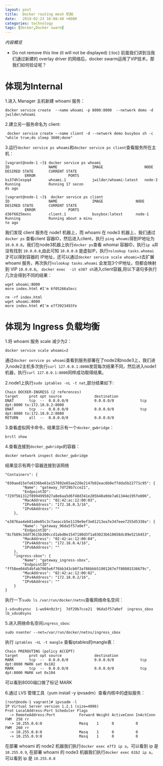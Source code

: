 ```yaml
---
layout: post
title:  Docker routing mesh 机制
date:   2019-02-23 16:08:48 +0800
categories: technology
tags: [Docker,Docker swarm]
---
```


*内容概览*

* Do not remove this line (it will not be displayed)
{:toc}
前面我们讲到当我们通过新建的 overlay driver 的网络后，docker swarm运用了VIP技术，那我们如何验证呢？

# 体现为Internal

1.进入 Manager 主机新建 whoami 服务：

``` shell
docker service create  --name whoami -p 8000:8000  --network demo -d jwilder/whoami
```

2.建立另一服务命名为 client:

``` shell
 docker service create --name client -d --network demo busybox sh -c "while true;do sleep 3600;done"
```

3.运行`docker service ps whoami`和`docker service ps client`查看服务所在主机：

``` shell
[vagrant@node-1 ~]$ docker service ps whoami
ID                  NAME                IMAGE                   NODE                DESIRED STATE       CURRENT STATE
         ERROR               PORTS
ks374hlespq4        whoami.1            jwilder/whoami:latest   node-3              Running             Running 17 secon
ds ago

[vagrant@node-1 ~]$  docker service ps client
ID                  NAME                IMAGE               NODE                DESIRED STATE       CURRENT STATE
         ERROR               PORTS
d36f6825mxnc        client.1            busybox:latest      node-1              Running             Running about a minu
te ago
```

我们发现 client 服务在 node1 机器上，而 whoami 在 node3 机器上，我们通过 `docker ps` 查看client 容器ID，然后进入client，执行 `ping whoami`得到IP地址为 `10.0.0.8`。我们在node3机器上执行`docker ps`查看 whomai 容器ID，执行`ip a`并没有找到 `10.0.0.8`,由此可知 `10.0.0.8` 是虚拟IP，执行`nslookup tasks.whomai` 才可以得到容器的 IP地址，还可以通过`docker service scale whoami=3`去扩展 whoami 服务，再次执行`nslookup tasks.whoami` 会发现3个IP地址，但都会映射到 VIP `10.0.0.8`。
`docker exec  -it e387 sh`进入client容器,将以下语句多执行几次会得到不同的结果：

``` shell
wget whoami:8000
more index.html #I'm 6f05266a5ecc

rm -rf index.html
wget whoami:8000
more index.html #I'm e7f3923493fe
```

# 体现为 Ingress 负载均衡

1.将 whoami 服务 scale 减少为2：

``` shell
docker service scale whoami=2
```

通过`docker service ps whoami`查看到服务部署在了node2和node3上，我们进入node2主机多次执行`curl 127.0.0.1:8000`发现每次结果不同，然后进入node1机器，执行`curl 127.0.0.1:8000`同样成功取得结果。

2.node1上执行`sudo iptables -nL -t nat`,部分结果如下:

``` shell
Chain DOCKER-INGRESS (2 references)
target     prot opt source               destination
DNAT       tcp  --  0.0.0.0/0            0.0.0.0/0            tcp dpt:8000 to:172.18.0.2:8000
DNAT       tcp  --  0.0.0.0/0            0.0.0.0/0            tcp dpt:8080 to:172.18.0.2:8080
RETURN     all  --  0.0.0.0/0            0.0.0.0/0
```

3.查看虚拟网卡命令，结果显示有一个`docker_gwbridge`：

```shell
brctl show
```

4.查看连接到`docker_gwbridge`的容器：

```shell
docker network inspect docker_gwbridge
```

结果显示有两个容器连接到该网络

``` output
"Containers": {
    "030aed15efe6336be61e157892e65ae220e2147b02eac6b0ef7dda5b22771c95": {
        "Name": "gateway_7df29b7cce21",
        "EndpointID": "729f561312f8994995027a8e6aa5d6f48d341e285b48a9de7a61344e195fe806",
        "MacAddress": "02:42:ac:12:00:03",
        "IPv4Address": "172.18.0.3/16",
        "IPv6Address": ""
    },
    "e3876aa4eb81a0e05c3c7aeaccb5e1139e9ef3e01213ea7e347eee7255d5330a": {
        "Name": "gateway_96da5f57a0ef",
        "EndpointID": "8cfb89c3ddf3615b300ccd1abd0e1547180d3f1a03023b610658dc89e5216453",
        "MacAddress": "02:42:ac:12:00:04",
        "IPv4Address": "172.18.0.4/16",
        "IPv6Address": ""
    },
    "ingress-sbox": {
        "Name": "gateway_ingress-sbox",
        "EndpointID": "ff58ee04454bfab7065e6f76bb343cb0f3af86bbb51901267e7f80801536679c",
        "MacAddress": "02:42:ac:12:00:02",
        "IPv4Address": "172.18.0.2/16",
        "IPv6Address": ""
    }
}

```

执行一下`sudo ls /var/run/docker/netns`查看网络命名空间：

```output
1-sdvu0synsc  1-wo94n9z3rj  7df29b7cce21  96da5f57a0ef  ingress_sbox  lb_sdvu0syns
```

5.进入网络命名空间`ingress_sbox`:

```shell
sudo nsenter --net=/var/run/docker/netns/ingress_sbox
```

执行 `iptables -nL -t mangle` 查看iptables的mangle表：

``` output
Chain PREROUTING (policy ACCEPT)
target     prot opt source               destination
MARK       tcp  --  0.0.0.0/0            0.0.0.0/0            tcp dpt:8080 MARK set 0x102
MARK       tcp  --  0.0.0.0/0            0.0.0.0/0            tcp dpt:8000 MARK set 0x104
```

可以看到8000端口做了标记 MARK

6.通过 LVS 管理工具（yum install -y ipvsadm）查看内核中的虚拟服务：

``` shell
[root@node-1 vagrant]# ipvsadm -l
IP Virtual Server version 1.2.1 (size=4096)
Prot LocalAddress:Port Scheduler Flags
  -> RemoteAddress:Port           Forward Weight ActiveConn InActConn
FWM  258 rr
  -> 10.255.0.6:0                 Masq    1      0          0
FWM  260 rr
  -> 10.255.0.8:0                 Masq    1      0          0
  -> 10.255.0.9:0                 Masq    1      0          0
```

在部署 whoami 的 node2 机器我们执行`docker exec e7f3 ip a`，可以看到 ip 是 `10.255.0.9`,
在部署 whoami 的 node3 机器我们执行`docker exec 61b2 ip a`，可以看到 ip 是 `10.255.0.8`